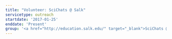 ```yaml
---
title: "Volunteer: SciChats @ Salk"
servicetype: outreach
startdate: '2017-01-25'
enddate: 'Present'
group: '<a href="http://education.salk.edu/" target="_blank">SciChats @ Salk</a>, Salk Institute for Biological Studies'
---
```

